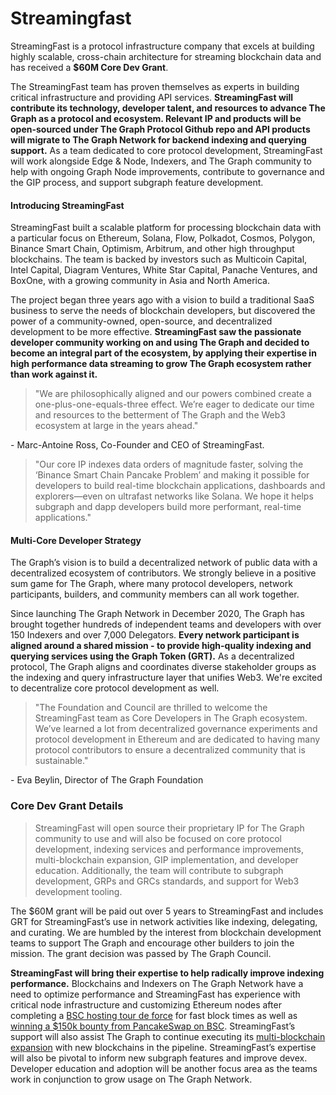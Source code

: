 # Streamingfast

StreamingFast is a protocol infrastructure company that excels at building highly scalable, cross-chain architecture for streaming blockchain data and has received a **$60M Core Dev Grant**.

The StreamingFast team has proven themselves as experts in building critical infrastructure and providing API services. **StreamingFast will contribute its technology, developer talent, and resources to advance The Graph as a protocol and ecosystem. Relevant IP and products will be open-sourced under The Graph Protocol Github repo and API products will migrate to The Graph Network for backend indexing and querying support.** As a team dedicated to core protocol development, StreamingFast will work alongside Edge & Node, Indexers, and The Graph community to help with ongoing Graph Node improvements, contribute to governance and the GIP process, and support subgraph feature development.

#### Introducing StreamingFast

StreamingFast built a scalable platform for processing blockchain data with a particular focus on Ethereum, Solana, Flow, Polkadot, Cosmos, Polygon, Binance Smart Chain, Optimism, Arbitrum, and other high throughput blockchains. The team is backed by investors such as Multicoin Capital, Intel Capital, Diagram Ventures, White Star Capital, Panache Ventures, and BoxOne, with a growing community in Asia and North America.

The project began three years ago with a vision to build a traditional SaaS business to serve the needs of blockchain developers, but discovered the power of a community-owned, open-source, and decentralized development to be more effective. **StreamingFast saw the passionate developer community working on and using The Graph and decided to become an integral part of the ecosystem, by applying their expertise in high performance data streaming to grow The Graph ecosystem rather than work against it.**

> "We are philosophically aligned and our powers combined create a one-plus-one-equals-three effect. We’re eager to dedicate our time and resources to the betterment of The Graph and the Web3 ecosystem at large in the years ahead."

\- Marc-Antoine Ross, Co-Founder and CEO of StreamingFast.

> "Our core IP indexes data orders of magnitude faster, solving the ‘Binance Smart Chain Pancake Problem’ and making it possible for developers to build real-time blockchain applications, dashboards and explorers—even on ultrafast networks like Solana. We hope it helps subgraph and dapp developers build more performant, real-time applications."

#### Multi-Core Developer Strategy

The Graph’s vision is to build a decentralized network of public data with a decentralized ecosystem of contributors. We strongly believe in a positive sum game for The Graph, where many protocol developers, network participants, builders, and community members can all work together.

Since launching The Graph Network in December 2020, The Graph has brought together hundreds of independent teams and developers with over 150 Indexers and over 7,000 Delegators. **Every network participant is aligned around a shared mission - to provide high-quality indexing and querying services using the Graph Token (GRT).** As a decentralized protocol, The Graph aligns and coordinates diverse stakeholder groups as the indexing and query infrastructure layer that unifies Web3. We're excited to decentralize core protocol development as well.

> "The Foundation and Council are thrilled to welcome the StreamingFast team as Core Developers in The Graph ecosystem. We’ve learned a lot from decentralized governance experiments and protocol development in Ethereum and are dedicated to having many protocol contributors to ensure a decentralized community that is sustainable."

\- Eva Beylin, Director of The Graph Foundation

### Core Dev Grant Details

> StreamingFast will open source their proprietary IP for The Graph community to use and will also be focused on core protocol development, indexing services and performance improvements, multi-blockchain expansion, GIP implementation, and developer education. Additionally, the team will contribute to subgraph development, GRPs and GRCs standards, and support for Web3 development tooling.

The $60M grant will be paid out over 5 years to StreamingFast and includes GRT for StreamingFast’s use in network activities like indexing, delegating, and curating. We are humbled by the interest from blockchain development teams to support The Graph and encourage other builders to join the mission. The grant decision was passed by The Graph Council.

**StreamingFast will bring their expertise to help radically improve indexing performance.** Blockchains and Indexers on The Graph Network have a need to optimize performance and StreamingFast has experience with critical node infrastructure and customizing Ethereum nodes after completing a [BSC hosting tour de force](https://streamingfastio.medium.com/providing-pancakeswap-users-with-the-data-they-need-4550d6378d5f) for fast block times as well as [winning a $150k bounty from PancakeSwap on BSC](https://twitter.com/PancakeSwap/status/1404803056450129928?s=20). StreamingFast’s support will also assist The Graph to continue executing its [multi-blockchain expansion](https://thegraph.com/blog/multiblockchain-support) with new blockchains in the pipeline. StreamingFast’s expertise will also be pivotal to inform new subgraph features and improve devex. Developer education and adoption will be another focus area as the teams work in conjunction to grow usage on The Graph Network.

